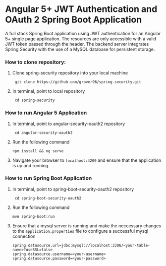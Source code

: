 # Angular 5+ JWT Authentication and OAuth 2 Spring Boot Application

 A full stack Spring Boot application using JWT authentication for an Angular 5+ single page application. The resources are only accessible with a valid JWT token passed through the header. The backend server integrates Spring Security with the use of a MySQL database for persistent storage.
 
 ### How to clone repository:
 
1. Clone spring-security repository into your local machine

        git clone https://github.com/grover96/spring-security.git
       
2. In terminal, point to local repository

        cd spring-security
        
 ### How to run Angular 5 Application
 
1. In terminal, point to angular-security-oauth2 repository

        cd angular-security-oauth2
        
 2. Run the following command
 
        npm install && ng serve
       
3. Navigate your browser to `localhost:4200` and ensure that the application is up and running.

 ### How to run Spring Boot Application
 
1. In terminal, point to spring-boot-security-oauth2 repository

        cd spring-boot-security-oauth2
        
 2. Run the following command
 
        mvn spring-boot:run
       
3. Ensure that a mysql server is running and make the neccessary changes to the `application.properties` file to configure a successful mysql connection

     ```
   spring.datasource.url=jdbc:mysql://localhost:3306/<your-table-name>?useSSL=false
   spring.datasource.username=<your-username>
   spring.datasource.password=<your-password>
    ```
